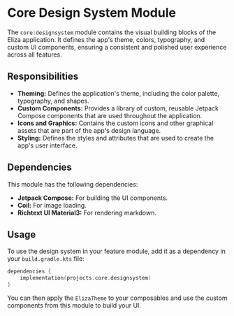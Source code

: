 # Core Design System Module

The `core:designsystem` module contains the visual building blocks of the Eliza application. It defines the app's theme, colors, typography, and custom UI components, ensuring a consistent and polished user experience across all features.

## Responsibilities

- **Theming:** Defines the application's theme, including the color palette, typography, and shapes.
- **Custom Components:** Provides a library of custom, reusable Jetpack Compose components that are used throughout the application.
- **Icons and Graphics:** Contains the custom icons and other graphical assets that are part of the app's design language.
- **Styling:** Defines the styles and attributes that are used to create the app's user interface.

## Dependencies

This module has the following dependencies:

- **Jetpack Compose:** For building the UI components.
- **Coil:** For image loading.
- **Richtext UI Material3:** For rendering markdown.

## Usage

To use the design system in your feature module, add it as a dependency in your `build.gradle.kts` file:

```kotlin
dependencies {
    implementation(projects.core.designsystem)
}
```

You can then apply the `ElizaTheme` to your composables and use the custom components from this module to build your UI.
